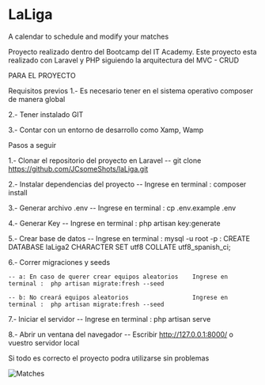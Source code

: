 # LaLiga
A calendar to schedule and modify your matches


Proyecto realizado dentro del Bootcamp del IT Academy. 
Este proyecto esta realizado con Laravel y PHP siguiendo la arquitectura del MVC - CRUD



PARA EL PROYECTO

Requisitos previos 
1.- Es necesario tener en el sistema operativo composer de manera global

2.- Tener instalado GIT

3.- Contar con un entorno de desarrollo como Xamp, Wamp


Pasos a seguir

1.- Clonar el repositorio del proyecto en Laravel
    -- git clone https://github.com/JCsomeShots/laLiga.git
    
2.- Instalar dependencias del proyecto
    -- Ingrese en terminal :  composer install
    
3.- Generar archivo .env
    -- Ingrese en terminal :  cp .env.example .env
    
4.- Generar Key
    -- Ingrese en terminal :  php artisan key:generate
    
5.- Crear base de datos
    -- Ingrese en terminal :  mysql -u root -p
                           :  CREATE DATABASE laLiga2 CHARACTER SET utf8 COLLATE utf8_spanish_ci;
                           
6.- Correr migraciones y seeds

    -- a: En caso de querer crear equipos aleatorios    Ingrese en terminal :  php artisan migrate:fresh --seed
    
    -- b: No creará equipos aleatorios                  Ingrese en terminal :  php artisan migrate:fresh --seed
    
7.- Iniciar el servidor 
    -- Ingrese en terminal :  php artisan serve
    
8.- Abrir un ventana del navegador
    -- Escribir http://127.0.0.1:8000/ o vuestro servidor local


Si todo es correcto el proyecto podra utilizarse sin problemas



![Matches](https://raw.githubusercontent.com/JCsomeShots/laLiga.git/main/ruta/al/asset/matches_show.png)
